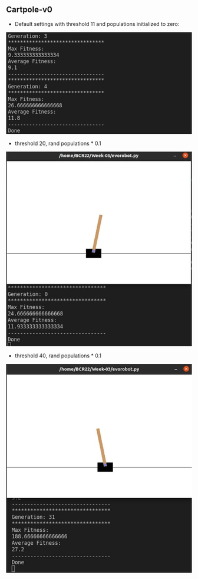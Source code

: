 ## Cartpole-v0

- Default settings with threshold 11 and populations initialized to zero:

![](docs/1.jpg)

- threshold 20, rand populations * 0.1

![](docs/2.jpg)

- threshold 40, rand populations * 0.1

![](docs/3.jpg)